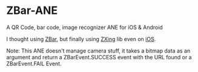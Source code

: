 ZBar-ANE
========

A QR Code, bar code, image recognizer ANE for iOS &amp; Android

I thought using [ZBar](http://zbar.sourceforge.net/), but finally using [ZXing](https://github.com/zxing/zxing/) lib even on [iOS](https://github.com/TheLevelUp/ZXingObjC).

Note: This ANE doesn't manage camera stuff, it takes a bitmap data as an argument and return a ZBarEvent.SUCCESS event with the URL found or a ZBarEvent.FAIL Event.
